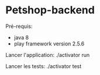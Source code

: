# Petshop-backend

Pré-requis:
- java 8 
- play framework version 2.5.6

Lancer l'application:
./activator run

Lancer les tests:
./activator test